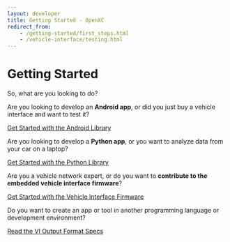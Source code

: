 ```yaml
---
layout: developer
title: Getting Started - OpenXC
redirect_from:
    - /getting-started/first_steps.html
    - /vehicle-interface/testing.html
---
```


<div class="page-header">
    <h1>Getting Started</h1>
</div>

So, what are you looking to do?

Are you looking to develop an **Android app**, or did you just buy a vehicle
interface and want to test it?

<a class="btn btn-success btn-lg"  href="/android/getting-started.html">
Get Started with the Android Library
</a>

Are you looking to develop a **Python app**, or you want to analyze data from
your car on a laptop?

<a class="btn btn-primary btn-lg"  href="/python/getting-started.html">
Get Started with the Python Library
</a>

Are you a vehicle network expert, or do you want to **contribute to the embedded
vehicle interface firmware**?

<a class="btn btn-info btn-lg"  href="/firmware/advanced-intro.html">
Get Started with the Vehicle Interface Firmware
</a>

Do you want to create an app or tool in another programming language or
development environment?

<a class="btn btn-success btn-lg"  href="https://github.com/openxc/openxc-message-format">
Read the VI Output Format Specs
</a>

